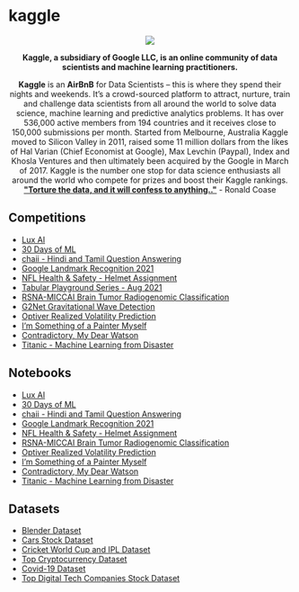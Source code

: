 # kaggle
<p align="center"> 
<img src="https://user-images.githubusercontent.com/59575502/130084501-3e4cdce8-d16a-42ca-91ba-9bb8a58be021.png">
</p>
<p align="center">
<b>Kaggle, a subsidiary of Google LLC, is an online community of data scientists and machine learning practitioners.</b>
</p>
<p align="center">
<es><strong>Kaggle</strong></es> is an <es><strong>AirBnB</strong></es> for Data Scientists – this is where they spend their nights and weekends. It’s a crowd-sourced platform to attract, nurture, train and challenge data scientists from all around the world to solve data science, machine learning and predictive analytics problems. It has over 536,000 active members from 194 countries and it receives close to 150,000 submissions per month. Started from Melbourne, Australia Kaggle moved to Silicon Valley in 2011, raised some 11 million dollars from the likes of Hal Varian (Chief Economist at Google), Max Levchin (Paypal), Index and Khosla Ventures and then ultimately been acquired by the Google in March of 2017. Kaggle is the number one stop for data science enthusiasts all around the world who compete for prizes and boost their Kaggle rankings.</br><es><strong><a href = "https://www.kaggle.com/">"Torture the data, and it will confess to anything.."</a></strong></es> - Ronald Coase
</p>

## Competitions
- [Lux AI](https://www.kaggle.com/c/lux-ai-2021)
- [30 Days of ML](https://www.kaggle.com/c/30-days-of-ml)
- [chaii - Hindi and Tamil Question Answering](https://www.kaggle.com/c/chaii-hindi-and-tamil-question-answering)
- [Google Landmark Recognition 2021](https://www.kaggle.com/c/landmark-recognition-2021)
- [NFL Health & Safety - Helmet Assignment](https://www.kaggle.com/c/nfl-health-and-safety-helmet-assignment)
- [Tabular Playground Series - Aug 2021](https://www.kaggle.com/c/tabular-playground-series-aug-2021)
- [RSNA-MICCAI Brain Tumor Radiogenomic Classification](https://www.kaggle.com/c/rsna-miccai-brain-tumor-radiogenomic-classification)
- [G2Net Gravitational Wave Detection](https://www.kaggle.com/c/g2net-gravitational-wave-detection)
- [Optiver Realized Volatility Prediction](https://www.kaggle.com/c/optiver-realized-volatility-prediction)
- [I’m Something of a Painter Myself](https://www.kaggle.com/c/gan-getting-started)
- [Contradictory, My Dear Watson](https://www.kaggle.com/c/contradictory-my-dear-watson)
- [Titanic - Machine Learning from Disaster](https://www.kaggle.com/c/titanic)
## Notebooks
- [Lux AI](https://www.kaggle.com/victorsullivan/lux-ai?scriptVersionId=72252339)
- [30 Days of ML](https://www.kaggle.com/victorsullivan/30-days-of-ml-v1?scriptVersionId=72234326)
- [chaii - Hindi and Tamil Question Answering](https://www.kaggle.com/victorsullivan/chaii?scriptVersionId=72263540)
- [Google Landmark Recognition 2021](https://www.kaggle.com/victorsullivan/google-landmark-recognition?scriptVersionId=72390842)
- [NFL Health & Safety - Helmet Assignment](https://www.kaggle.com/victorsullivan/nfl-health-safety-helmet-assignment?scriptVersionId=72349856)
- [RSNA-MICCAI Brain Tumor Radiogenomic Classification](https://www.kaggle.com/victorsullivan/rsna-miccai-bt?scriptVersionId=72361815)
- [Optiver Realized Volatility Prediction](https://www.kaggle.com/victorsullivan/optiver-realized-volatility-prediction?scriptVersionId=72341794)
- [I’m Something of a Painter Myself](https://www.kaggle.com/victorsullivan/i-m-something-of-a-painter-myself?scriptVersionId=72253496)
- [Contradictory, My Dear Watson](https://www.kaggle.com/victorsullivan/contradictory?scriptVersionId=72250756)
- [Titanic - Machine Learning from Disaster](https://www.kaggle.com/victorsullivan/titanic?scriptVersionId=69804101)
## Datasets
- [Blender Dataset](https://www.kaggle.com/victorsullivan/blender-dataset)
- [Cars Stock Dataset](https://www.kaggle.com/victorsullivan/cars-stock-dataset)
- [Cricket World Cup and IPL Dataset](https://www.kaggle.com/victorsullivan/cricket-world-cup-and-ipl-dataset)
- [Top Cryptocurrency Dataset](https://www.kaggle.com/victorsullivan/top-cryptocurrency-dataset)
- [Covid-19 Dataset](https://www.kaggle.com/victorsullivan/covid19-dataset)
- [Top Digital Tech Companies Stock Dataset](https://www.kaggle.com/victorsullivan/top-digital-tech-companies-stock-dataset)
